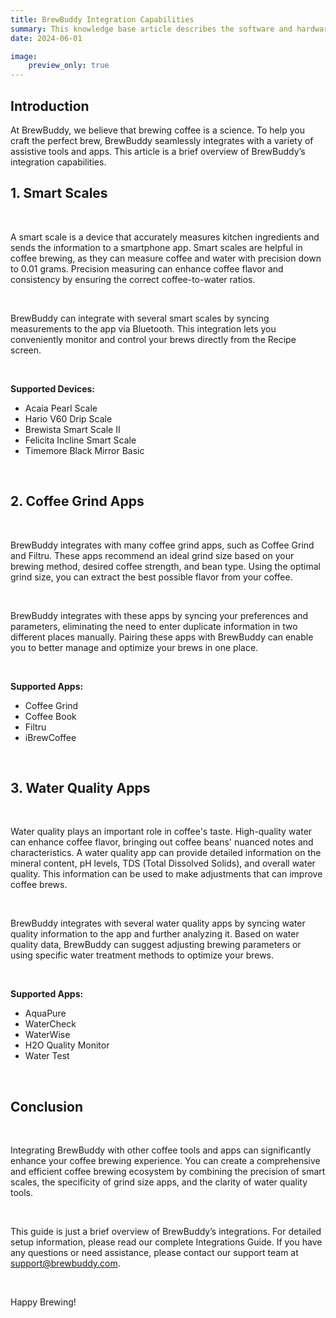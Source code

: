 ```yaml
---
title: BrewBuddy Integration Capabilities
summary: This knowledge base article describes the software and hardware integrations for the fictional BrewBuddy app. 
date: 2024-06-01

image:
    preview_only: true
---
```


## Introduction

At BrewBuddy, we believe that brewing coffee is a science. To help you craft the perfect brew, BrewBuddy seamlessly integrates with a variety of assistive tools and apps. This article is a brief overview of BrewBuddy’s integration capabilities.
<br>

## 1. Smart Scales
<br>

A smart scale is a device that accurately measures kitchen ingredients and sends the information to a smartphone app. Smart scales are helpful in coffee brewing, as they can measure coffee and water with precision down to 0.01 grams. Precision measuring can enhance coffee flavor and consistency by ensuring the correct coffee-to-water ratios.

<br>

BrewBuddy can integrate with several smart scales by syncing measurements to the app via Bluetooth. This integration lets you conveniently monitor and control your brews directly from the Recipe screen. 

<br>

**Supported Devices:**

- Acaia Pearl Scale
- Hario V60 Drip Scale
- Brewista Smart Scale II
- Felicita Incline Smart Scale
- Timemore Black Mirror Basic

<br>

## 2. Coffee Grind Apps

<br>

BrewBuddy integrates with many coffee grind apps, such as Coffee Grind and Filtru. These apps recommend an ideal grind size based on your brewing method, desired coffee strength, and bean type. Using the optimal grind size, you can extract the best possible flavor from your coffee.

<br>

BrewBuddy integrates with these apps by syncing your preferences and parameters, eliminating the need to enter duplicate information in two different places manually. Pairing these apps with BrewBuddy can enable you to better manage and optimize your brews in one place.

<br>

**Supported Apps:**
- Coffee Grind
- Coffee Book
- Filtru
- iBrewCoffee

<br>

## 3. Water Quality Apps

<br>

Water quality plays an important role in coffee's taste. High-quality water can enhance coffee flavor, bringing out coffee beans' nuanced notes and characteristics. A water quality app can provide detailed information on the mineral content, pH levels, TDS (Total Dissolved Solids), and overall water quality. This information can be used to make adjustments that can improve coffee brews. 

<br>

BrewBuddy integrates with several water quality apps by syncing water quality information to the app and further analyzing it. Based on water quality data, BrewBuddy can suggest adjusting brewing parameters or using specific water treatment methods to optimize your brews. 

<br>

**Supported Apps:**
- AquaPure
- WaterCheck
- WaterWise
- H2O Quality Monitor
- Water Test

<br>

## Conclusion

<br>

Integrating BrewBuddy with other coffee tools and apps can significantly enhance your coffee brewing experience. You can create a comprehensive and efficient coffee brewing ecosystem by combining the precision of smart scales, the specificity of grind size apps, and the clarity of water quality tools.

<br>

This guide is just a brief overview of BrewBuddy’s integrations. For detailed setup information, please read our complete Integrations Guide. If you have any questions or need assistance, please contact our support team at support@brewbuddy.com. 

<br>

Happy Brewing!

<br>
